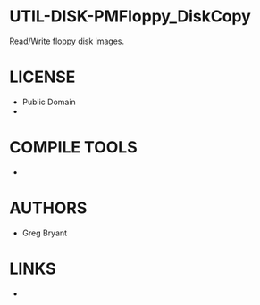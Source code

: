 UTIL-DISK-PMFloppy_DiskCopy
===========================

Read/Write floppy disk images.

LICENSE
===============
* Public Domain
* 
COMPILE TOOLS
===============
* 

AUTHORS
===============
* Greg Bryant

LINKS
===============
* 

